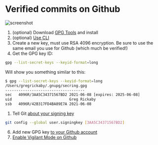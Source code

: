 # Verified commits on Github

![screenshot](https://dl.dropbox.com/s/tj0srqlijcbgcn0/Screen%20Shot%202021-06-08%20at%2012.32.14.png?dl=0)

1. (optional) Download [GPG Tools](https://gpgtools.org/) and install
2. (optional) [Use CLI ](https://docs.github.com/en/github/authenticating-to-github/managing-commit-signature-verification/generating-a-new-gpg-key)
3. Create a new key, must use RSA 4096 encryption. Be sure to use the same email you use for Github (which much be verified!)
4. Get the GPG key ID:

```bash
gpg --list-secret-keys --keyid-format=long
```

Will show you something similar to this:

```bash
$ gpg --list-secret-keys --keyid-format=long
/Users/gregrickaby/.gnupg/secring.gpg
------------------------------------
sec   4096R/3AA5C34371567BD2 2021-06-08 [expires: 2025-06-08]
uid                          Greg Rickaby
ssb   4096R/42B317FD4BA89E7A 2021-06-08
```

1. Tell Git [about your signing key](https://docs.github.com/en/github/authenticating-to-github/managing-commit-signature-verification/telling-git-about-your-signing-key)

```bash
git config --global user.signingkey [3AA5C34371567BD2]
```

6. Add new GPG key [to your Github account](https://docs.github.com/en/github/authenticating-to-github/managing-commit-signature-verification/adding-a-new-gpg-key-to-your-github-account)
7. [Enable Vigilant Mode on Github](https://docs.github.com/en/github/authenticating-to-github/managing-commit-signature-verification/displaying-verification-statuses-for-all-of-your-commits#enabling-vigilant-mode)

